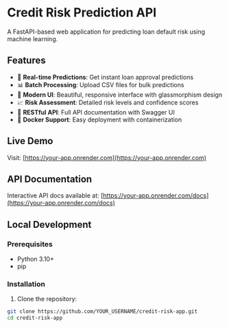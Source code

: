 # Credit Risk Prediction API

A FastAPI-based web application for predicting loan default risk using machine learning.

## Features

- 🚀 **Real-time Predictions**: Get instant loan approval predictions
- 📊 **Batch Processing**: Upload CSV files for bulk predictions
- 🎨 **Modern UI**: Beautiful, responsive interface with glassmorphism design
- 📈 **Risk Assessment**: Detailed risk levels and confidence scores
- 🔄 **RESTful API**: Full API documentation with Swagger UI
- 🐳 **Docker Support**: Easy deployment with containerization

## Live Demo

Visit: [https://your-app.onrender.com](https://your-app.onrender.com)

## API Documentation

Interactive API docs available at: [https://your-app.onrender.com/docs](https://your-app.onrender.com/docs)

## Local Development

### Prerequisites
- Python 3.10+
- pip

### Installation

1. Clone the repository:
```bash
git clone https://github.com/YOUR_USERNAME/credit-risk-app.git
cd credit-risk-app